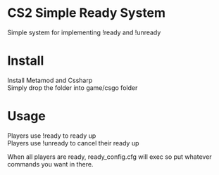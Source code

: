 # CS2 Simple Ready System
Simple system for implementing !ready and !unready

# Install
Install Metamod and Cssharp <br/>
Simply drop the folder into game/csgo folder

# Usage
Players use !ready to ready up<br/>
Players use !unready to cancel their ready up<br/>

When all players are ready, ready_config.cfg will exec so put whatever commands you want in there.
